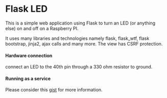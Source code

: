 # Flask LED

This is a simple web application using Flask to turn an LED (or anything else) on and off on a Raspberry PI.

It uses many libraries and technologies namely flask, flask_wtf, flask bootstrap, jinja2, ajax calls and many more. The view has CSRF protection.

#### Hardware connection

connect an LED to the 40th pin through a 330 ohm resistor to ground.

#### Running as a service

Please consider this [gist](https://gist.github.com/xaratustrah/0e648a0dca74c661c1a1c78acbd5e224) for more information.

